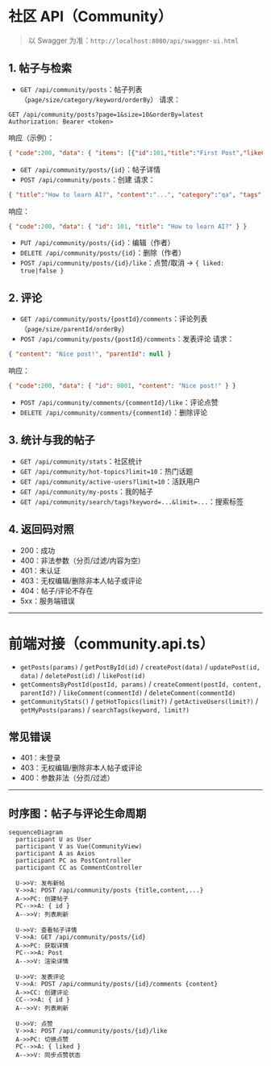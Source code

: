 # 社区 API（Community）

> 以 Swagger 为准：`http://localhost:8080/api/swagger-ui.html`

## 1. 帖子与检索
- `GET /api/community/posts`：帖子列表（`page/size/category/keyword/orderBy`）
请求：
```
GET /api/community/posts?page=1&size=10&orderBy=latest
Authorization: Bearer <token>
```
响应（示例）：
```json
{ "code":200, "data": { "items": [{"id":101,"title":"First Post","likeCount":3}], "total": 24, "page":1, "size":10 } }
```

- `GET /api/community/posts/{id}`：帖子详情
- `POST /api/community/posts`：创建
请求：
```json
{ "title":"How to learn AI?", "content":"...", "category":"qa", "tags":["ai","study"] }
```
响应：
```json
{ "code":200, "data": { "id": 101, "title": "How to learn AI?" } }
```
- `PUT /api/community/posts/{id}`：编辑（作者）
- `DELETE /api/community/posts/{id}`：删除（作者）
- `POST /api/community/posts/{id}/like`：点赞/取消 → `{ liked: true|false }`

## 2. 评论
- `GET /api/community/posts/{postId}/comments`：评论列表（`page/size/parentId/orderBy`）
- `POST /api/community/posts/{postId}/comments`：发表评论
请求：
```json
{ "content": "Nice post!", "parentId": null }
```
响应：
```json
{ "code":200, "data": { "id": 9001, "content": "Nice post!" } }
```
- `POST /api/community/comments/{commentId}/like`：评论点赞
- `DELETE /api/community/comments/{commentId}`：删除评论

## 3. 统计与我的帖子
- `GET /api/community/stats`：社区统计
- `GET /api/community/hot-topics?limit=10`：热门话题
- `GET /api/community/active-users?limit=10`：活跃用户
- `GET /api/community/my-posts`：我的帖子
- `GET /api/community/search/tags?keyword=...&limit=...`：搜索标签

## 4. 返回码对照
- 200：成功
- 400：非法参数（分页/过滤/内容为空）
- 401：未认证
- 403：无权编辑/删除非本人帖子或评论
- 404：帖子/评论不存在
- 5xx：服务端错误

---

# 前端对接（community.api.ts）

- `getPosts(params)` / `getPostById(id)` / `createPost(data)` / `updatePost(id, data)` / `deletePost(id)` / `likePost(id)`
- `getCommentsByPostId(postId, params)` / `createComment(postId, content, parentId?)` / `likeComment(commentId)` / `deleteComment(commentId)`
- `getCommunityStats()` / `getHotTopics(limit?)` / `getActiveUsers(limit?)` / `getMyPosts(params)` / `searchTags(keyword, limit?)`

## 常见错误
- 401：未登录
- 403：无权编辑/删除非本人帖子或评论
- 400：参数非法（分页/过滤）

---

## 时序图：帖子与评论生命周期
```mermaid
sequenceDiagram
  participant U as User
  participant V as Vue(CommunityView)
  participant A as Axios
  participant PC as PostController
  participant CC as CommentController

  U->>V: 发布新帖
  V->>A: POST /api/community/posts {title,content,...}
  A->>PC: 创建帖子
  PC-->>A: { id }
  A-->>V: 列表刷新

  U->>V: 查看帖子详情
  V->>A: GET /api/community/posts/{id}
  A->>PC: 获取详情
  PC-->>A: Post
  A-->>V: 渲染详情

  U->>V: 发表评论
  V->>A: POST /api/community/posts/{id}/comments {content}
  A->>CC: 创建评论
  CC-->>A: { id }
  A-->>V: 列表刷新

  U->>V: 点赞
  V->>A: POST /api/community/posts/{id}/like
  A->>PC: 切换点赞
  PC-->>A: { liked }
  A-->>V: 同步点赞状态
```

